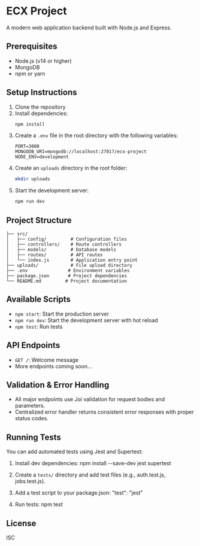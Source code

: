 # ECX Project

A modern web application backend built with Node.js and Express.

## Prerequisites

- Node.js (v14 or higher)
- MongoDB
- npm or yarn

## Setup Instructions

1. Clone the repository
2. Install dependencies:
   ```bash
   npm install
   ```
3. Create a `.env` file in the root directory with the following variables:
   ```
   PORT=3000
   MONGODB_URI=mongodb://localhost:27017/ecx-project
   NODE_ENV=development
   ```
4. Create an `uploads` directory in the root folder:
   ```bash
   mkdir uploads
   ```
5. Start the development server:
   ```bash
   npm run dev
   ```

## Project Structure

```
├── src/
│   ├── config/         # Configuration files
│   ├── controllers/    # Route controllers
│   ├── models/         # Database models
│   ├── routes/         # API routes
│   └── index.js        # Application entry point
├── uploads/            # File upload directory
├── .env               # Environment variables
├── package.json       # Project dependencies
└── README.md         # Project documentation
```

## Available Scripts

- `npm start`: Start the production server
- `npm run dev`: Start the development server with hot reload
- `npm test`: Run tests

## API Endpoints

- `GET /`: Welcome message
- More endpoints coming soon...

## Validation & Error Handling
- All major endpoints use Joi validation for request bodies and parameters.
- Centralized error handler returns consistent error responses with proper status codes.

## Running Tests
You can add automated tests using Jest and Supertest:

1. Install dev dependencies:
   npm install --save-dev jest supertest

2. Create a `tests/` directory and add test files (e.g., auth.test.js, jobs.test.js).

3. Add a test script to your package.json:
   "test": "jest"

4. Run tests:
   npm test

## License

ISC 